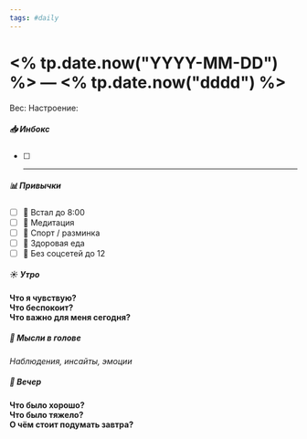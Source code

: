 ```yaml
---
tags: #daily
---
```


# <% tp.date.now("YYYY-MM-DD") %> — <% tp.date.now("dddd") %>

Вес: 
Настроение: 

##### 📥 Инбокс
- [ ] ----

##### 📊 Привычки
- [ ] 🌅 Встал до 8:00
- [ ] 🧘 Медитация
- [ ] 🏃 Спорт / разминка
- [ ] 🥗 Здоровая еда
- [ ] 📵 Без соцсетей до 12

##### ☀️ Утро
**Что я чувствую?**  
**Что беспокоит?**  
**Что важно для меня сегодня?**

##### 💭 Мысли в голове
_Наблюдения, инсайты, эмоции_


##### 🌙 Вечер
**Что было хорошо?**  
**Что было тяжело?**  
**О чём стоит подумать завтра?**
